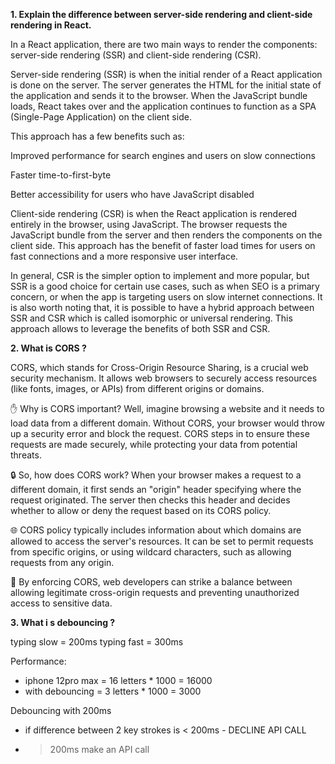 **1. Explain the difference between server-side rendering and client-side rendering in React.**

In a React application, there are two main ways to render the components: server-side rendering (SSR) and client-side rendering (CSR).

Server-side rendering (SSR) is when the initial render of a React application is done on the server. The server generates the HTML for the initial state of the application and sends it to the browser. When the JavaScript bundle loads, React takes over and the application continues to function as a SPA (Single-Page Application) on the client side.

This approach has a few benefits such as:

 Improved performance for search engines and users on slow connections
 
 Faster time-to-first-byte

Better accessibility for users who have JavaScript disabled

 Client-side rendering (CSR) is when the React application is rendered entirely in the browser, using JavaScript. The browser requests the JavaScript bundle from the server and then renders the components on the client side. This approach has the benefit of faster load times for users on fast connections and a more responsive user interface.

In general, CSR is the simpler option to implement and more popular, but SSR is a good choice for certain use cases, such as when SEO is a primary concern, or when the app is targeting users on slow internet connections.
It is also worth noting that, it is possible to have a hybrid approach between SSR and CSR which is called isomorphic or universal rendering. This approach allows to leverage the benefits of both SSR and CSR.



**2. What is CORS ?**

 CORS, which stands for Cross-Origin Resource Sharing, is a crucial web security mechanism. It allows web browsers to securely access resources (like fonts, images, or APIs) from different origins or domains.

✋ Why is CORS important? Well, imagine browsing a website and it needs to load data from a different domain. Without CORS, your browser would throw up a security error and block the request. CORS steps in to ensure these requests are made securely, while protecting your data from potential threats.

🔒 So, how does CORS work? When your browser makes a request to a different domain, it first sends an "origin" header specifying where the request originated. The server then checks this header and decides whether to allow or deny the request based on its CORS policy.

🌐 CORS policy typically includes information about which domains are allowed to access the server's resources. It can be set to permit requests from specific origins, or using wildcard characters, such as allowing requests from any origin.

💪 By enforcing CORS, web developers can strike a balance between allowing legitimate cross-origin requests and preventing unauthorized access to sensitive data.


**3. What i s debouncing ?**

typing slow = 200ms
typing fast = 300ms

Performance:
- iphone 12pro max = 16 letters * 1000 = 16000
- with debouncing = 3 letters * 1000 = 3000

Debouncing with 200ms
- if difference between 2 key strokes is < 200ms - DECLINE API CALL
-  > 200ms make an API call
